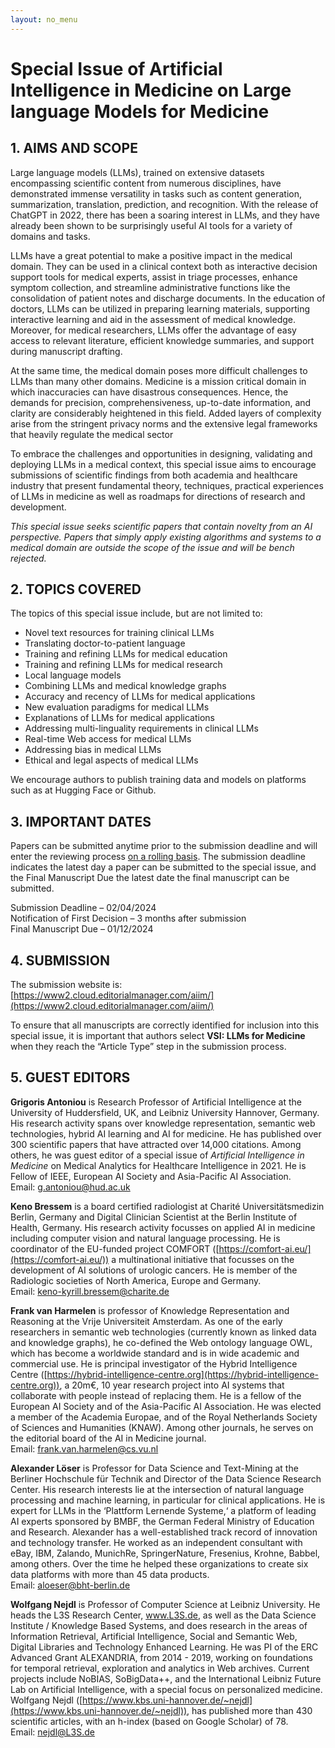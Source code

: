 ```yaml
---
layout: no_menu
---
```

# Special Issue of Artificial Intelligence in Medicine on Large language Models for Medicine

## 1. AIMS AND SCOPE

Large language models (LLMs), trained on extensive datasets encompassing scientific content from numerous disciplines, have demonstrated immense versatility in tasks such as content generation, summarization, translation, prediction, and recognition. With the release of ChatGPT in 2022, there has been a soaring interest in LLMs, and they have already been shown to be surprisingly useful AI tools for a variety of domains and tasks.

LLMs have a great potential to make a positive impact in the medical domain. They can be used in a clinical context both as interactive decision support tools for medical experts, assist in triage processes, enhance symptom collection, and streamline administrative functions like the consolidation of patient notes and discharge documents. In the education of doctors, LLMs can be utilized in preparing learning materials, supporting interactive learning and aid in the assessment of medical knowledge. Moreover, for medical researchers, LLMs offer the advantage of easy access to relevant literature, efficient knowledge summaries, and support during manuscript drafting.

At the same time, the medical domain poses more difficult challenges to LLMs than many other domains. Medicine is a mission critical domain in which inaccuracies can have disastrous consequences. Hence, the demands for precision, comprehensiveness, up-to-date information, and clarity are considerably heightened in this field. Added layers of complexity arise from the stringent privacy norms and the extensive legal frameworks that heavily regulate the medical sector

To embrace the challenges and opportunities in designing, validating and deploying LLMs in a medical context, this special issue aims to encourage submissions of scientific findings from both academia and healthcare industry that present fundamental theory, techniques, practical experiences of LLMs in medicine as well as roadmaps for directions of research and development.

*This special issue seeks scientific papers that contain novelty from an AI perspective. Papers that simply apply existing algorithms and systems to a medical domain are outside the scope of the issue and will be bench rejected.*

## 2. TOPICS COVERED

The topics of this special issue include, but are not limited to:
- Novel text resources for training clinical LLMs
- Translating doctor-to-patient language
- Training and refining LLMs for medical education
- Training and refining LLMs for medical research
- Local language models
- Combining LLMs and medical knowledge graphs
- Accuracy and recency of LLMs for medical applications
- New evaluation paradigms for medical LLMs
- Explanations of LLMs for medical applications
- Addressing multi-linguality requirements in clinical LLMs
- Real-time Web access for medical LLMs
- Addressing bias in medical LLMs
- Ethical and legal aspects of medical LLMs

We encourage authors to publish training data and models on platforms such as at Hugging Face or Github.

## 3. IMPORTANT DATES

Papers can be submitted anytime prior to the submission deadline and will enter the reviewing process <ins>on a rolling basis</ins>. The submission deadline indicates the latest day a paper can be submitted to the special issue, and the Final Manuscript Due the latest date the final manuscript can be submitted.

Submission Deadline – 02/04/2024
<br>
Notification of First Decision – 3 months after submission
<br>
Final Manuscript Due – 01/12/2024

## 4. SUBMISSION

The submission website is: [https://www2.cloud.editorialmanager.com/aiim/](https://www2.cloud.editorialmanager.com/aiim/)

To ensure that all manuscripts are correctly identified for inclusion into this special issue, it is important that authors select **VSI: LLMs for Medicine** when they reach the “Article Type” step in the submission process.

## 5. GUEST EDITORS

**Grigoris Antoniou** is Research Professor of Artificial Intelligence at the University of Huddersfield, UK, and Leibniz University Hannover, Germany. His research activity spans over knowledge representation, semantic web technologies, hybrid AI learning and AI for medicine. He has published over 300 scientific papers that have attracted over 14,000 citations. Among others, he was guest editor of a special issue of *Artificial Intelligence in Medicine* on Medical Analytics for Healthcare Intelligence in 2021. He is Fellow of IEEE, European AI Society and Asia-Pacific AI Association.
<br>
Email: g.antoniou@hud.ac.uk

**Keno Bressem** is a board certified radiologist at Charité Universitätsmedizin Berlin, Germany and Digital Clinician Scientist at the Berlin Institute of Health, Germany. His research activity focusses on applied AI in medicine including computer vision and natural language processing. He is coordinator of the EU-funded project COMFORT ([https://comfort-ai.eu/](https://comfort-ai.eu/)) a multinational initiative that focusses on the development of AI solutions of urologic cancers. He is member of the Radiologic societies of North America, Europe and Germany.
<br>
Email: keno-kyrill.bressem@charite.de

**Frank van Harmelen** is professor of Knowledge Representation and Reasoning at the Vrije Universiteit Amsterdam. As one of the early researchers in semantic web technologies (currently known as linked data and knowledge graphs), he co-defined the Web ontology language OWL, which has become a worldwide standard and is in wide academic and commercial use. He is principal investigator of the Hybrid Intelligence Centre ([https://hybrid-intelligence-centre.org](https://hybrid-intelligence-centre.org)), a 20m€, 10 year research project into AI systems that collaborate with people instead of replacing them. He is a fellow of the European AI Society and of the Asia-Pacific AI Association. He was elected a member of the Academia Europae, and of the Royal Netherlands Society of Sciences and Humanities (KNAW). Among other journals, he serves on the editorial board of the AI in Medicine journal.
<br>
Email: frank.van.harmelen@cs.vu.nl

**Alexander Löser** is Professor for Data Science and Text-Mining at the Berliner Hochschule für Technik and Director of the Data Science Research Center. His research interests lie at the intersection of natural language processing and machine learning, in particular for clinical applications. He is expert for LLMs in the ‘Plattform Lernende Systeme,‘ a platform of leading AI experts sponsored by BMBF, the German Federal Ministry of Education and Research. Alexander has a well-established track record of innovation and technology transfer. He worked as an independent consultant with eBay, IBM, Zalando, MunichRe, SpringerNature, Fresenius, Krohne, Babbel, among others. Over the time he helped these organizations to create six data platforms with more than 45 data products.
<br>
Email: aloeser@bht-berlin.de

**Wolfgang Nejdl** is Professor of Computer Science at Leibniz University. He heads the L3S Research Center, www.L3S.de, as well as the Data Science Institute / Knowledge Based Systems, and does research in the areas of Information Retrieval, Artificial Intelligence, Social and Semantic Web, Digital Libraries and Technology Enhanced Learning. He was PI of the ERC Advanced Grant ALEXANDRIA, from 2014 - 2019, working on foundations for temporal retrieval, exploration and analytics in Web archives. Current projects include NoBIAS, SoBigData++, and the International Leibniz Future Lab on Artificial Intelligence, with a special focus on personalized medicine. Wolfgang Nejdl ([https://www.kbs.uni-hannover.de/~nejdl](https://www.kbs.uni-hannover.de/~nejdl)), has published more than 430 scientific articles, with an h-index (based on Google Scholar) of 78.
<br>
Email: nejdl@L3S.de
